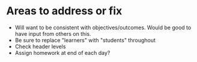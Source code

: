 # Areas to address or fix

+ Will want to be consistent with objectives/outcomes. Would be good to have 
input from others on this.
+ Be sure to replace "learners" with "students" throughout
+ Check header levels
+ Assign homework at end of each day?
